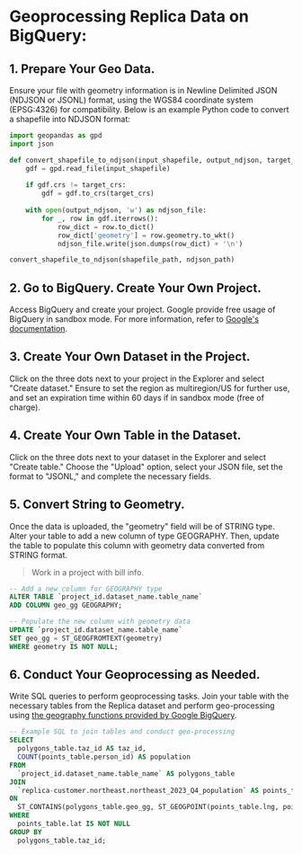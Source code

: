 # Geoprocessing Replica Data on BigQuery:

## 1. Prepare Your Geo Data.

   Ensure your file with geometry information is in Newline Delimited JSON (NDJSON or JSONL) format, using the WGS84 coordinate system (EPSG:4326) for compatibility. Below is an example Python code to convert a shapefile into NDJSON format:

   ```python
   import geopandas as gpd
   import json
   
   def convert_shapefile_to_ndjson(input_shapefile, output_ndjson, target_crs="EPSG:4326"):
       gdf = gpd.read_file(input_shapefile)
       
       if gdf.crs != target_crs:
           gdf = gdf.to_crs(target_crs)
       
       with open(output_ndjson, 'w') as ndjson_file:
           for _, row in gdf.iterrows():
               row_dict = row.to_dict()
               row_dict['geometry'] = row.geometry.to_wkt()
               ndjson_file.write(json.dumps(row_dict) + '\n')
   
   convert_shapefile_to_ndjson(shapefile_path, ndjson_path)
   ```

## 2. Go to BigQuery. Create Your Own Project.

   Access BigQuery and create your project. Google provide free usage of BigQuery in sandbox mode. For more information, refer to [Google's documentation](https://cloud.google.com/bigquery/docs/sandbox).

## 3. Create Your Own Dataset in the Project.

   Click on the three dots next to your project in the Explorer and select "Create dataset." Ensure to set the region as multiregion/US for further use, and set an expiration time within 60 days if in sandbox mode (free of charge).

## 4. Create Your Own Table in the Dataset.

   Click on the three dots next to your dataset in the Explorer and select "Create table." Choose the "Upload" option, select your JSON file, set the format to "JSONL," and complete the necessary fields.

## 5. Convert String to Geometry.


   Once the data is uploaded, the "geometry" field will be of STRING type. Alter your table to add a new column of type GEOGRAPHY. Then, update the table to populate this column with geometry data converted from STRING format.

   > Work in a project with bill info.

```sql
-- Add a new column for GEOGRAPHY type
ALTER TABLE `project_id.dataset_name.table_name` 
ADD COLUMN geo_gg GEOGRAPHY;

-- Populate the new column with geometry data
UPDATE `project_id.dataset_name.table_name` 
SET geo_gg = ST_GEOGFROMTEXT(geometry) 
WHERE geometry IS NOT NULL;
```

## 6. Conduct Your Geoprocessing as Needed.

   Write SQL queries to perform geoprocessing tasks. Join your table with the necessary tables from the Replica dataset and perform geo-processing using [the geography functions provided by Google BigQuery](https://cloud.google.com/bigquery/docs/reference/standard-sql/geography_functions). 


```sql
-- Example SQL to join tables and conduct geo-processing
SELECT
  polygons_table.taz_id AS taz_id,
  COUNT(points_table.person_id) AS population
FROM
  `project_id.dataset_name.table_name` AS polygons_table
JOIN
  `replica-customer.northeast.northeast_2023_Q4_population` AS points_table
ON
  ST_CONTAINS(polygons_table.geo_gg, ST_GEOGPOINT(points_table.lng, points_table.lat))
WHERE 
  points_table.lat IS NOT NULL
GROUP BY
  polygons_table.taz_id;
```
